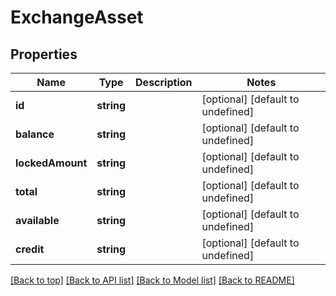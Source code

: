 # ExchangeAsset

## Properties

|Name | Type | Description | Notes|
|------------ | ------------- | ------------- | -------------|
|**id** | **string** |  | [optional] [default to undefined]|
|**balance** | **string** |  | [optional] [default to undefined]|
|**lockedAmount** | **string** |  | [optional] [default to undefined]|
|**total** | **string** |  | [optional] [default to undefined]|
|**available** | **string** |  | [optional] [default to undefined]|
|**credit** | **string** |  | [optional] [default to undefined]|




[[Back to top]](#) [[Back to API list]](../../README.md#documentation-for-api-endpoints) [[Back to Model list]](../../README.md#documentation-for-models) [[Back to README]](../../README.md)
